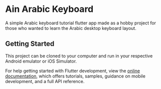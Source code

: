 # Ain Arabic Keyboard

A simple Arabic keyboard tutorial flutter app made as a hobby project for those who wanted to learn the Arabic desktop keyboard layout.

## Getting Started

This project can be cloned to your computer and run in your respective Android emulator or iOS Simulator.


For help getting started with Flutter development, view the
[online documentation](https://docs.flutter.dev/), which offers tutorials,
samples, guidance on mobile development, and a full API reference.
